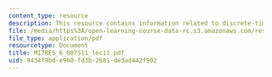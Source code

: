 ```yaml
---
content_type: resource
description: This resource contains information related to discrete-time fourier transform.
file: /media/https%3A/open-learning-course-data-rc.s3.amazonaws.com/res-6-007-signals-and-systems-spring-2011/9434f9bde960fd3b2b81de3ad442f902_MITRES_6_007S11_lec11.pdf
file_type: application/pdf
resourcetype: Document
title: MITRES_6_007S11_lec11.pdf
uid: 9434f9bd-e960-fd3b-2b81-de3ad442f902
---
```


